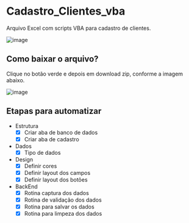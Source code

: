 # Cadastro_Clientes_vba
Arquivo Excel com scripts VBA para cadastro de clientes.

![image](https://github.com/user-attachments/assets/39ba3940-16e1-4d69-8290-7e811338b1b0)


## Como baixar o arquivo?
Clique no botão verde e depois em download zip, conforme a imagem abaixo.
  
![image](https://github.com/user-attachments/assets/6d896e90-b11b-4a41-8d5c-9cb0f279c3f7)

## Etapas para automatizar

- Estrutura
    - [x]  Criar aba de banco de dados
    - [x]  Criar aba de cadastro
    
- Dados
    - [x]  Tipo de dados
    
- Design
    - [x]  Definir cores
    - [x]  Definir layout dos campos
    - [x]  Definir layout dos botões
    
- BackEnd
    - [x]  Rotina captura dos dados
    - [x]  Rotina de validação dos dados
    - [x]  Rotina para salvar os dados
    - [x]  Rotina para limpeza dos dados
